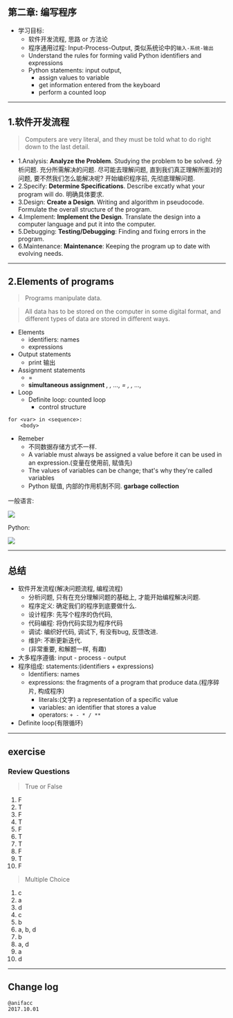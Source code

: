 ## 第二章: 编写程序

- 学习目标:
    - 软件开发流程, 思路 or 方法论
    - 程序通用过程: Input-Process-Output, 类似系统论中的`输入-系统-输出`
    - Understand the rules for forming valid Python identifiers and expressions
    - Python statements: input output,
        - assign values to variable
        - get information entered from the keyboard
        - perform a counted loop

---

## 1.软件开发流程

> Computers are very literal, and they must be told what to do right down to the last detail.

- 1.Analysis: **Analyze the Problem**. Studying the problem to be solved. 分析问题. 充分所需解决的问题. 尽可能去理解问题, 直到我们真正理解所面对的问题, 要不然我们怎么能解决呢? 开始编织程序前, 先彻底理解问题.
- 2.Specify: **Determine Specifications**. Describe excatly what your program will do. 明确具体要求.
- 3.Design: **Create a Design**. Writing and algorithm in pseudocode. Formulate the overall structure of the program.
- 4.Implement: **Implement the Design**. Translate the design into a computer language and put it into the computer.
- 5.Debugging: **Testing/Debugging**: Finding and fixing errors in the program.
- 6.Maintenance: **Maintenance**: Keeping the program up to date with evolving needs.

---

## 2.Elements of programs

> Programs manipulate data.

> All data has to be stored on the computer in some digital format, and different types of data are stored in different ways.

- Elements
    - identifiers: names
    - expressions
- Output statements
    - print 输出
- Assignment statements
    - <varibable> = <expr>
    - **simultaneous assignment** <var>, <var>, ..., <var> = <expr>, <expr>, ..., <expr>
- Loop  
    - Definite loop: counted loop
        - control structure

```
for <var> in <sequence>:
    <body>
```
- Remeber
    - 不同数据存储方式不一样.
    - A variable must always be assigned a value before it can be used in an expression.(变量在使用前, 赋值先)
    - The values of variables can be change; that's why they're called variables
    - Python 赋值, 内部的作用机制不同. **garbage collection**

一般语言:

![](https://dn-learnml.qbox.me/image/programming/ppai2cs_02_01_variable_box.png)

Python:

![](https://dn-learnml.qbox.me/image/programming/ppai2cs_02_02_variable_python.png)

---

## 总结

- 软件开发流程(解决问题流程, 编程流程)
    - 分析问题, 只有在充分理解问题的基础上, 才能开始编程解决问题.
    - 程序定义: 确定我们的程序到底要做什么.
    - 设计程序: 先写个程序的伪代码,
    - 代码编程: 将伪代码实现为程序代码
    - 调试: 编织好代码, 调试下, 有没有bug, 反馈改进.
    - 维护: 不断更新迭代.
    - (非常重要, 和解题一样, 有趣)
- 大多程序遵循: input - process - output
- 程序组成: statements:(identifiers + expressions)
    - Identifiers: names
    - expressions: the fragments of a program that produce data.(程序碎片, 构成程序)
        - literals:(文字) a representation of a specific value
        - variables: an identifier that stores a value
        - operators: `+ - * / **`
- Definite loop(有限循环)

---

## exercise

### Review Questions

> True or False

1. F
2. T
3. F
4. T
5. F
6. T
7. T
8. F
9. T
10. F

> Multiple Choice

1. c
2. a  
3. d
4. c
5. b  
6. a, b, d  
7. b  
8. a, d  
9. a  
10. d  

---

## Change log

```
@anifacc
2017.10.01
```
